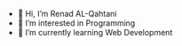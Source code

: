 - 👋 Hi, I’m Renad AL-Qahtani
- 👀 I’m interested in Programming
- 🌱 I’m currently learning Web Development

<!---
Rsaudiarabia/Rsaudiarabia is a ✨ special ✨ repository because its `README.md` (this file) appears on your GitHub profile.
You can click the Preview link to take a look at your changes.
--->
